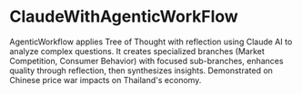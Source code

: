 # ClaudeWithAgenticWorkFlow
AgenticWorkflow applies Tree of Thought with reflection using Claude AI to analyze complex questions. It creates specialized branches (Market Competition, Consumer Behavior) with focused sub-branches, enhances quality through reflection, then synthesizes insights. Demonstrated on Chinese price war impacts on Thailand's economy.
